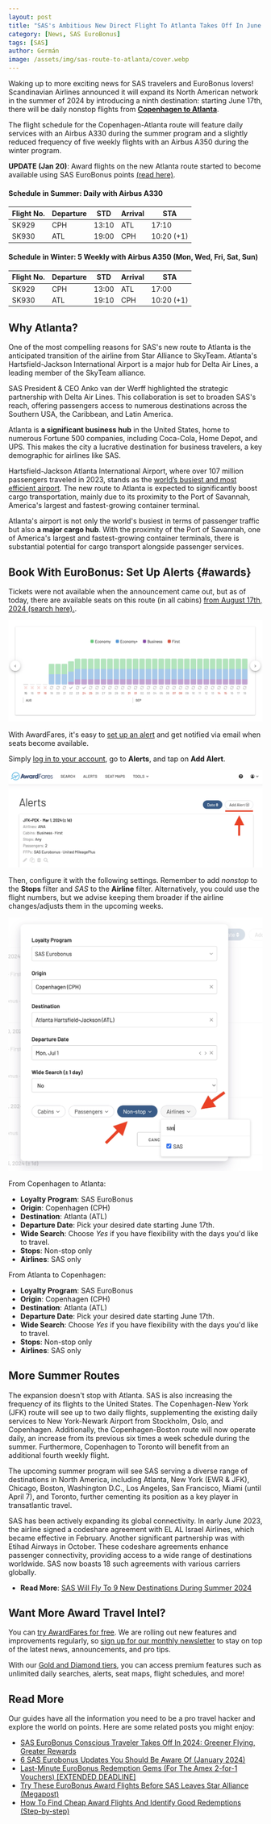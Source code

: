 ```yaml
---
layout: post
title: "SAS's Ambitious New Direct Flight To Atlanta Takes Off In June (Awards Now Available)"
category: [News, SAS EuroBonus]
tags: [SAS]
author: Germán
image: /assets/img/sas-route-to-atlanta/cover.webp
---
```


Waking up to more exciting news for SAS travelers and EuroBonus lovers! Scandinavian Airlines announced it will expand its North American network in the summer of 2024 by introducing a ninth destination: starting June 17th, there will be daily nonstop flights from [**Copenhagen to Atlanta**](https://www.sasgroup.net/newsroom/press-releases/2024/sas-expands-its-summer-program-to-include-atlanta/).

The flight schedule for the Copenhagen-Atlanta route will feature daily services with an Airbus A330 during the summer program and a slightly reduced frequency of five weekly flights with an Airbus A350 during the winter program.

**UPDATE (Jan 20)**: Award flights on the new Atlanta route started to become available using SAS EuroBonus points [(read here)](#awards).

#### Schedule in Summer: Daily with Airbus A330

| Flight No. | Departure | STD    | Arrival | STA        |
|------------|-----------|--------|---------|------------|
| SK929      | CPH       | 13:10  | ATL     | 17:10      |
| SK930      | ATL       | 19:00  | CPH     | 10:20 (+1) |

#### Schedule in Winter: 5 Weekly with Airbus A350 (Mon, Wed, Fri, Sat, Sun)

| Flight No. | Departure | STD    | Arrival | STA        |
|------------|-----------|--------|---------|------------|
| SK929      | CPH       | 13:00  | ATL     | 17:00      |
| SK930      | ATL       | 19:10  | CPH     | 10:20 (+1) |

## Why Atlanta?

One of the most compelling reasons for SAS's new route to Atlanta is the anticipated transition of the airline from Star Alliance to SkyTeam. Atlanta's Hartsfield-Jackson International Airport is a major hub for Delta Air Lines, a leading member of the SkyTeam alliance.

SAS President & CEO Anko van der Werff highlighted the strategic partnership with Delta Air Lines. This collaboration is set to broaden SAS's reach, offering passengers access to numerous destinations across the Southern USA, the Caribbean, and Latin America.

Atlanta is **a significant business hub** in the United States, home to numerous Fortune 500 companies, including Coca-Cola, Home Depot, and UPS. This makes the city a lucrative destination for business travelers, a key demographic for airlines like SAS.

Hartsfield-Jackson Atlanta International Airport, where over 107 million passengers traveled in 2023, stands as the [world’s busiest and most efficient airport](https://simpleflying.com/busiest-airports-usa-2023/). The new route to Atlanta is expected to significantly boost cargo transportation, mainly due to its proximity to the Port of Savannah, America's largest and fastest-growing container terminal.

Atlanta's airport is not only the world's busiest in terms of passenger traffic but also **a major cargo hub**. With the proximity of the Port of Savannah, one of America's largest and fastest-growing container terminals, there is substantial potential for cargo transport alongside passenger services.

## Book With EuroBonus: Set Up Alerts {#awards}

Tickets were not available when the announcement came out, but as of today, there are available seats on this route (in all cabins) [from August 17th, 2024 (search here).](https://awardfares.com/search?CPH.ATL.2024-08-17;o:duration;so:a;z:sas).

<img src="../assets/img/sas-route-to-atlanta/atl-availability-new.webp" alt="SAS new route to Atlanta: Availability with EuroBonus points." class="noborder"/>

With AwardFares, it's easy to [set up an alert](https://blog.awardfares.com/alerts) and get notified via email when seats become available.

Simply [log in to your account](https://awardfares.com/login), go to **Alerts**, and tap on **Add Alert**.

<img src="../assets/img/sas-route-to-atlanta/alert-new.webp" alt="SAS new route to Atlanta: Set up an alert with AwardFares." class="noborder"/>

Then, configure it with the following settings. Remember to add *nonstop* to the **Stops** filter and *SAS* to the **Airline** filter. Alternatively, you could use the flight numbers, but we advise keeping them broader if the airline changes/adjusts them in the upcoming weeks.

<img src="../assets/img/sas-route-to-atlanta/alert-sas-atl.webp" alt="SAS new route to Atlanta: Set up an alert with AwardFares." class="noborder"/>

From Copenhagen to Atlanta:

* **Loyalty Program**: SAS EuroBonus
* **Origin**: Copenhagen (CPH)
* **Destination**: Atlanta (ATL)
* **Departure Date**: Pick your desired date starting June 17th.
* **Wide Search**: Choose *Yes* if you have flexibility with the days you'd like to travel.
* **Stops**: Non-stop only
* **Airlines**: SAS only

From Atlanta to Copenhagen:

* **Loyalty Program**: SAS EuroBonus
* **Origin**: Copenhagen (CPH)
* **Destination**: Atlanta (ATL)
* **Departure Date**: Pick your desired date starting June 17th.
* **Wide Search**: Choose *Yes* if you have flexibility with the days you'd like to travel.
* **Stops**: Non-stop only
* **Airlines**: SAS only

## More Summer Routes

The expansion doesn't stop with Atlanta. SAS is also increasing the frequency of its flights to the United States. The Copenhagen-New York (JFK) route will see up to two daily flights, supplementing the existing daily services to New York-Newark Airport from Stockholm, Oslo, and Copenhagen. Additionally, the Copenhagen-Boston route will now operate daily, an increase from its previous six times a week schedule during the summer. Furthermore, Copenhagen to Toronto will benefit from an additional fourth weekly flight.

The upcoming summer program will see SAS serving a diverse range of destinations in North America, including Atlanta, New York (EWR & JFK), Chicago, Boston, Washington D.C., Los Angeles, San Francisco, Miami (until April 7), and Toronto, further cementing its position as a key player in transatlantic travel.

SAS has been actively expanding its global connectivity. In early June 2023, the airline signed a codeshare agreement with EL AL Israel Airlines, which became effective in February. Another significant partnership was with Etihad Airways in October. These codeshare agreements enhance passenger connectivity, providing access to a wide range of destinations worldwide. SAS now boasts 18 such agreements with various carriers globally.

* **Read More**: [SAS Will Fly To 9 New Destinations During Summer 2024](https://blog.awardfares.com/sas-summer-2024/)

## Want More Award Travel Intel?

You can [try AwardFares for free](https://awardfares.com/). We are rolling out new features and improvements regularly, so [sign up for our monthly newsletter](https://awardfares.com/newsletter) to stay on top of the latest news, announcements, and pro tips.

With our [Gold and Diamond tiers](https://awardfares.com/pricing), you can access premium features such as unlimited daily searches, alerts, seat maps, flight schedules, and more!

## Read More

Our guides have all the information you need to be a pro travel hacker and explore the world on points. Here are some related posts you might enjoy:

* [SAS EuroBonus Conscious Traveler Takes Off In 2024: Greener Flying, Greater Rewards](https://blog.awardfares.com/sas-eurobonus-conscious-traveler/)
* [6 SAS Eurobonus Updates You Should Be Aware Of (January 2024)](https://blog.awardfares.com/eurobonus-updates-jan-2024/)
* [Last-Minute EuroBonus Redemption Gems (For The Amex 2-for-1 Vouchers) [EXTENDED DEADLINE]](https://blog.awardfares.com/eurobonus-last-minute-awards-2023/)
* [Try These EuroBonus Award Flights Before SAS Leaves Star Alliance (Megapost)](https://blog.awardfares.com/eurobonus-star-alliance-awards/)
* [How To Find Cheap Award Flights And Identify Good Redemptions (Step-by-step)](https://blog.awardfares.com/how-to-find-cheap-award-flights/)